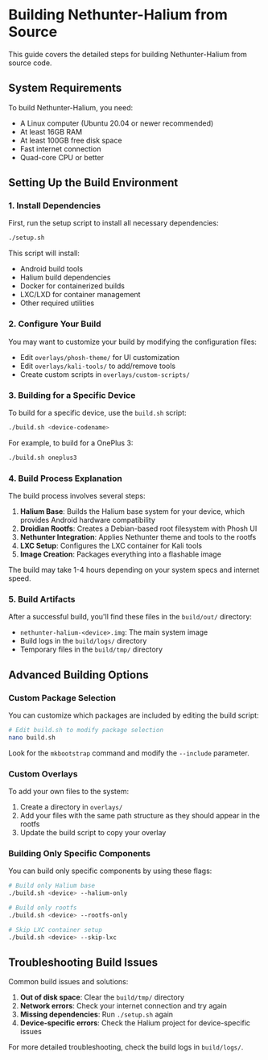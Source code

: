 # Building Nethunter-Halium from Source

This guide covers the detailed steps for building Nethunter-Halium from source code.

## System Requirements

To build Nethunter-Halium, you need:

- A Linux computer (Ubuntu 20.04 or newer recommended)
- At least 16GB RAM
- At least 100GB free disk space
- Fast internet connection
- Quad-core CPU or better

## Setting Up the Build Environment

### 1. Install Dependencies

First, run the setup script to install all necessary dependencies:

```bash
./setup.sh
```

This script will install:
- Android build tools
- Halium build dependencies
- Docker for containerized builds
- LXC/LXD for container management
- Other required utilities

### 2. Configure Your Build

You may want to customize your build by modifying the configuration files:

- Edit `overlays/phosh-theme/` for UI customization
- Edit `overlays/kali-tools/` to add/remove tools
- Create custom scripts in `overlays/custom-scripts/`

### 3. Building for a Specific Device

To build for a specific device, use the `build.sh` script:

```bash
./build.sh <device-codename>
```

For example, to build for a OnePlus 3:

```bash
./build.sh oneplus3
```

### 4. Build Process Explanation

The build process involves several steps:

1. **Halium Base**: Builds the Halium base system for your device, which provides Android hardware compatibility
2. **Droidian Rootfs**: Creates a Debian-based root filesystem with Phosh UI
3. **Nethunter Integration**: Applies Nethunter theme and tools to the rootfs
4. **LXC Setup**: Configures the LXC container for Kali tools
5. **Image Creation**: Packages everything into a flashable image

The build may take 1-4 hours depending on your system specs and internet speed.

### 5. Build Artifacts

After a successful build, you'll find these files in the `build/out/` directory:

- `nethunter-halium-<device>.img`: The main system image
- Build logs in the `build/logs/` directory
- Temporary files in the `build/tmp/` directory

## Advanced Building Options

### Custom Package Selection

You can customize which packages are included by editing the build script:

```bash
# Edit build.sh to modify package selection
nano build.sh
```

Look for the `mkbootstrap` command and modify the `--include` parameter.

### Custom Overlays

To add your own files to the system:

1. Create a directory in `overlays/`
2. Add your files with the same path structure as they should appear in the rootfs
3. Update the build script to copy your overlay

### Building Only Specific Components

You can build only specific components by using these flags:

```bash
# Build only Halium base
./build.sh <device> --halium-only

# Build only rootfs
./build.sh <device> --rootfs-only

# Skip LXC container setup
./build.sh <device> --skip-lxc
```

## Troubleshooting Build Issues

Common build issues and solutions:

1. **Out of disk space**: Clear the `build/tmp/` directory
2. **Network errors**: Check your internet connection and try again
3. **Missing dependencies**: Run `./setup.sh` again
4. **Device-specific errors**: Check the Halium project for device-specific issues

For more detailed troubleshooting, check the build logs in `build/logs/`.